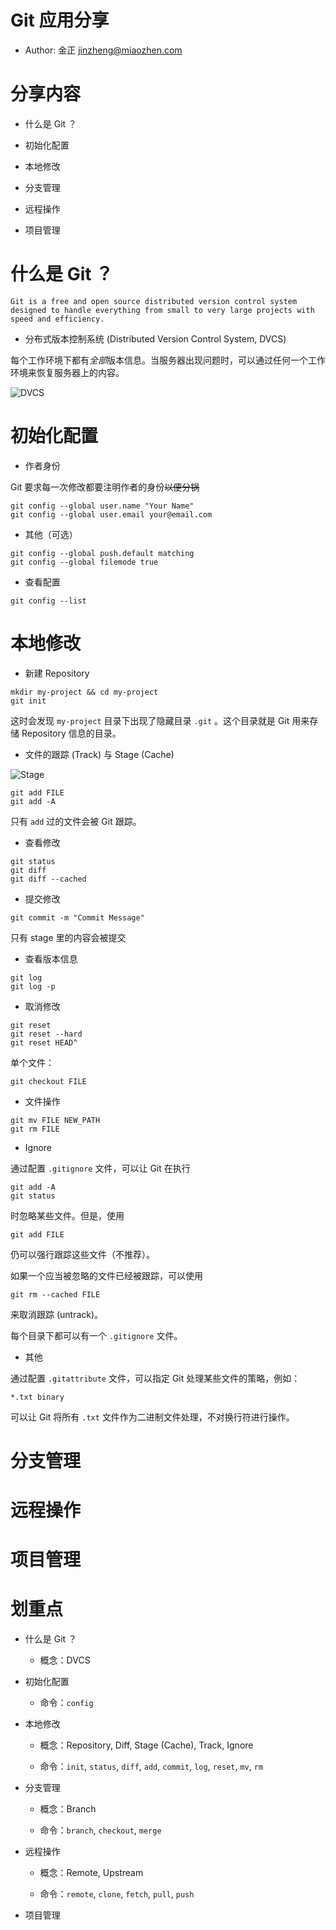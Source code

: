 # Git 应用分享

* Author: 金正 <jinzheng@miaozhen.com>

# 分享内容

* 什么是 Git ？

* 初始化配置

* 本地修改

* 分支管理

* 远程操作

* 项目管理

# 什么是 Git ？

```
Git is a free and open source distributed version control system designed to handle everything from small to very large projects with speed and efficiency.
```

* 分布式版本控制系统 (Distributed Version Control System, DVCS)

每个工作环境下都有*全部*版本信息。当服务器出现问题时，可以通过任何一个工作环境来恢复服务器上的内容。

![DVCS](images/git-dvcs.png)

# 初始化配置

* 作者身份

Git 要求每一次修改都要注明作者的身份~~以便分锅~~

```
git config --global user.name "Your Name"
git config --global user.email your@email.com
```

* 其他（可选）

```
git config --global push.default matching
git config --global filemode true
```

* 查看配置

```
git config --list
```

# 本地修改

* 新建 Repository

```
mkdir my-project && cd my-project
git init
```

这时会发现 `my-project` 目录下出现了隐藏目录 `.git` 。这个目录就是 Git 用来存储 Repository 信息的目录。

* 文件的跟踪 (Track) 与 Stage (Cache)

![Stage](images/git-add-commit.png)

```
git add FILE
git add -A
```

只有 `add` 过的文件会被 Git 跟踪。

* 查看修改

```
git status
git diff
git diff --cached
```

* 提交修改

```
git commit -m "Commit Message"
```

只有 stage 里的内容会被提交

* 查看版本信息

```
git log
git log -p
```

* 取消修改

```
git reset
git reset --hard
git reset HEAD^
```

单个文件：

```
git checkout FILE
```

* 文件操作

```
git mv FILE NEW_PATH
git rm FILE
```

* Ignore

通过配置 `.gitignore` 文件，可以让 Git 在执行

```
git add -A
git status
```

时忽略某些文件。但是，使用

```
git add FILE
```

仍可以强行跟踪这些文件（不推荐）。

如果一个应当被忽略的文件已经被跟踪，可以使用

```
git rm --cached FILE
```

来取消跟踪 (untrack)。

每个目录下都可以有一个 `.gitignore` 文件。

* 其他

通过配置 `.gitattribute` 文件，可以指定 Git 处理某些文件的策略，例如：

```
*.txt binary
```

可以让 Git 将所有 `.txt` 文件作为二进制文件处理，不对换行符进行操作。


# 分支管理

# 远程操作

# 项目管理

# 划重点

* 什么是 Git ？

    * 概念：DVCS

* 初始化配置

    * 命令：`config`

* 本地修改

    * 概念：Repository, Diff, Stage (Cache), Track, Ignore

    * 命令：`init`, `status`, `diff`, `add`, `commit`, `log`, `reset`, `mv`, `rm`

* 分支管理

    * 概念：Branch

    * 命令：`branch`, `checkout`, `merge`

* 远程操作

    * 概念：Remote, Upstream

    * 命令：`remote`, `clone`, `fetch`, `pull`, `push`

* 项目管理
